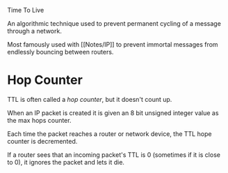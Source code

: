 Time To Live

An algorithmic technique used to prevent permanent cycling of a message through a network.

Most famously used with [[Notes/IP]] to prevent immortal messages from endlessly bouncing between routers.

# Hop Counter
TTL is often called a *hop counter*, but it doesn't count up.

When an IP packet is created it is given an 8 bit unsigned integer value as the max hops counter.

Each time the packet reaches a router or network device, the TTL hope counter is decremented.

If a router sees that an incoming packet's TTL is 0 (sometimes if it is close to 0), it ignores the packet and lets it die. 